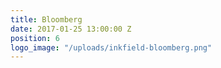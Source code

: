 ```yaml
---
title: Bloomberg
date: 2017-01-25 13:00:00 Z
position: 6
logo_image: "/uploads/inkfield-bloomberg.png"
---
```


